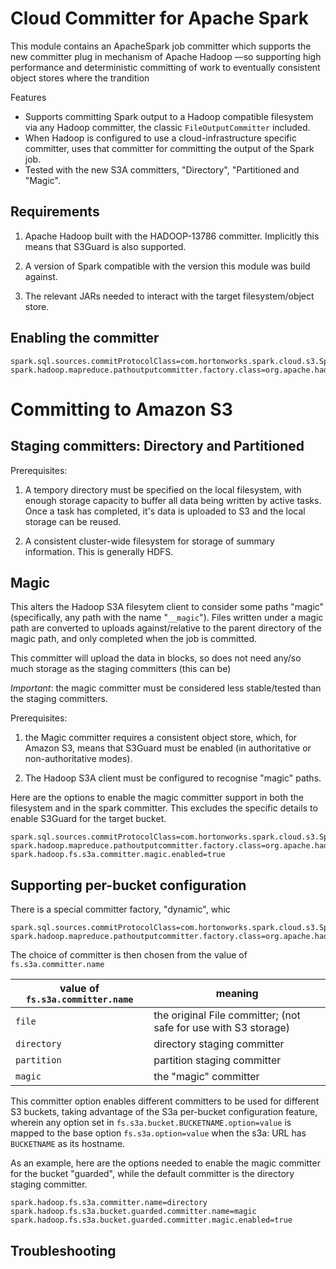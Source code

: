 <!---
  Licensed under the Apache License, Version 2.0 (the "License");
  you may not use this file except in compliance with the License.
  You may obtain a copy of the License at
  
   http://www.apache.org/licenses/LICENSE-2.0
  
  Unless required by applicable law or agreed to in writing, software
  distributed under the License is distributed on an "AS IS" BASIS,
  WITHOUT WARRANTIES OR CONDITIONS OF ANY KIND, either express or implied.
  See the License for the specific language governing permissions and
  limitations under the License. See accompanying LICENSE file.
-->

# Cloud Committer for Apache Spark


This module contains an ApacheSpark job committer which supports the new committer
plug in mechanism of Apache Hadoop —so supporting high performance and deterministic
committing of work to eventually consistent object stores where the trandition

Features

* Supports committing Spark output to a Hadoop compatible filesystem via any
Hadoop committer, the classic `FileOutputCommitter` included.
* When Hadoop is configured to use a cloud-infrastructure specific committer,
uses that committer for committing the output of the Spark job.
* Tested with the new S3A committers, "Directory", "Partitioned and "Magic".


## Requirements

1. Apache Hadoop built with the HADOOP-13786 committer. Implicitly this
means that S3Guard is also supported.

2. A version of Spark compatible with the version this module was build against.

3. The relevant JARs needed to interact with the target filesystem/object store.


## Enabling the committer


```
spark.sql.sources.commitProtocolClass=com.hortonworks.spark.cloud.s3.SparkS3ACommitter
spark.hadoop.mapreduce.pathoutputcommitter.factory.class=org.apache.hadoop.fs.s3a.commit.staging.DirectoryStagingCommitterFactory
```

# Committing to Amazon S3


## Staging committers: Directory and Partitioned

Prerequisites: 

1. A tempory directory must be specified on the local filesystem, with enough
storage capacity to buffer all data being written by active tasks. Once
a task has completed, it's data is uploaded to S3 and the local storage can
be reused.

1. A consistent cluster-wide filesystem for storage of summary information.
This is generally HDFS. 

## Magic

This alters the Hadoop S3A filesytem client to consider some paths "magic"
(specifically, any path with the name "`__magic`"). Files written under a magic
path are converted to uploads against/relative to the parent directory of the
magic path, and only completed when the job is committed.

This committer will upload the data in blocks, so does not need
any/so much storage as the staging committers (this can be)


*Important*: the magic committer must be considered less stable/tested than
the staging committers.

Prerequisites: 

1. the Magic committer requires a consistent object store, which, for
Amazon S3, means that S3Guard must be enabled (in authoritative or non-authoritative modes).

1. The Hadoop S3A client must be configured to recognise "magic" paths.

Here are the options to enable the magic committer support in both the filesystem
and in the spark committer. This excludes the specific details to enable
S3Guard for the target bucket.

```
spark.sql.sources.commitProtocolClass=com.hortonworks.spark.cloud.s3.SparkS3ACommitter
spark.hadoop.mapreduce.pathoutputcommitter.factory.class=org.apache.hadoop.fs.s3a.commit.magic.MagicS3GuardCommitterFactory
spark.hadoop.fs.s3a.committer.magic.enabled=true
```

## Supporting per-bucket configuration

There is a special committer factory, "dynamic", whic

```
spark.sql.sources.commitProtocolClass=com.hortonworks.spark.cloud.s3.SparkS3ACommitter
spark.hadoop.mapreduce.pathoutputcommitter.factory.class=org.apache.hadoop.fs.s3a.commit.DynamicCommitterFactory
```

The choice of committer is then chosen from the value of `fs.s3a.committer.name`

| value of `fs.s3a.committer.name` |  meaning |
|--------|---------|
| `file` | the original File committer; (not safe for use with S3 storage) |
| `directory` | directory staging committer |
| `partition` | partition staging committer |
| `magic` | the "magic" committer |

This committer option enables different committers to be used for different
S3 buckets, taking advantage of the S3a per-bucket configuration feature, wherein
any option set in `fs.s3a.bucket.BUCKETNAME.option=value` is mapped to
the base option `fs.s3a.option=value` when the s3a: URL has `BUCKETNAME` as its
hostname.


As an example, here are the options needed to enable the magic committer for
the bucket "guarded", while the default committer is the directory staging committer.

```
spark.hadoop.fs.s3a.committer.name=directory
spark.hadoop.fs.s3a.bucket.guarded.committer.name=magic
spark.hadoop.fs.s3a.bucket.guarded.committer.magic.enabled=true

```



## Troubleshooting




